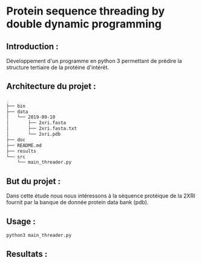 # Protein sequence threading by double dynamic programming

## Introduction :
Développement d'un programme en python 3 permettant de prédire la structure tertiaire de la protéine d'intérêt.

## Architecture du projet :
```bash
.
├── bin
├── data
│   └── 2019-09-10
│       ├── 2xri.fasta
│       ├── 2xri.fasta.txt
│       └── 2xri.pdb
├── doc
├── README.md
├── results
└── src
    └── main_threader.py

```

## But du projet :

Dans cette étude nous nous intéressons à la séquence protéique de la 2XRI fournit par la banque de donnée protein data bank (pdb).

## Usage :
```bash
python3 main_threader.py
```

## Resultats :

